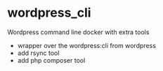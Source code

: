 # wordpress_cli
Wordpress command line docker with extra tools

* wrapper over the wordpress:cli from wordpress
* add rsync tool
* add php composer tool

